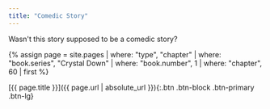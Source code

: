 ```yaml
---
title: "Comedic Story"
---
```

Wasn't this story supposed to be a comedic story?

{% assign page = site.pages
  | where: "type", "chapter"
  | where: "book.series", "Crystal Down"
  | where: "book.number", 1
  | where: "chapter", 60
  | first %}

[{{ page.title }}]({{ page.url | absolute_url }}){:.btn .btn-block .btn-primary .btn-lg}
<!--more-->

